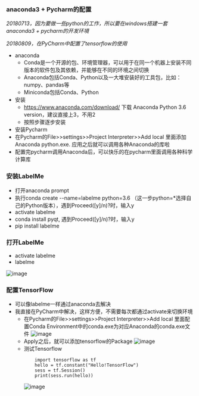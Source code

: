 ### anaconda3 + Pycharm的配置

*20180713，因为要做一些python的工作，所以要在windows搭建一套anaconda3 + pycharm的开发环境*

*20180809，在PyCharm中配置了tensorflow的使用*

- anaconda
    - Conda是一个开源的包、环境管理器，可以用于在同一个机器上安装不同版本的软件包及其依赖，并能够在不同的环境之间切换
    - Anaconda包括Conda、Python以及一大堆安装好的工具包，比如：numpy、pandas等
    - Miniconda包括Conda、Python
- 安装
    - https://www.anaconda.com/download/ 下载 Anaconda Python 3.6 version，建议直接上3，不用2
    - 按照步骤逐步安装
- 安装Pycharm
- 在Pycharm的File>>settings>>Project Interpreter>>Add local  里面添加Anaconda python.exe. 应用之后就可以调用各种Anaconda的库啦
- 配置完pycharm调用Anaconda后，可以快乐的在pycharm里面调用各种科学计算库

### 安装LabelMe

- 打开anaconda prompt
- 执行conda create --name=labelme python=3.6 （这一步python=*选择自己的Python版本），遇到Proceed([y]/n)?时，输入y
- activate labelme
- conda install pyqt, 遇到Proceed([y]/n)?时，输入y
- pip install labelme

### 打开LabelMe
- activate labelme
- labelme

![image](https://github.com/songruoningbupt/songruoningbupt.github.io/blob/master/image/labelme.png)

### 配置TensorFlow

- 可以像labelme一样通过anaconda去解决
- 我直接在PyCharm中解决，这样方便，不需要每次都通过activate来切换环境
    - 在Pycharm的File>>settings>>Project Interpreter>>Add local  里面配置Conda Environment中的conda.exe为对应Anaconda的conda.exe文件
        ![image](https://github.com/songruoningbupt/songruoningbupt.github.io/blob/master/image/condaenvironment.png)
    - Apply之后，就可以添加tensorflow的Package
        ![image](https://github.com/songruoningbupt/songruoningbupt.github.io/blob/master/image/tensorflowPackage.png)
    - 测试Tensorflow
        ```
            import tensorflow as tf
            hello = tf.constant("Hello!TensorFlow")
            sess = tf.Session()
            print(sess.run(hello))
        ```
        ![image](https://github.com/songruoningbupt/songruoningbupt.github.io/blob/master/image/tensorflowtest.png)


